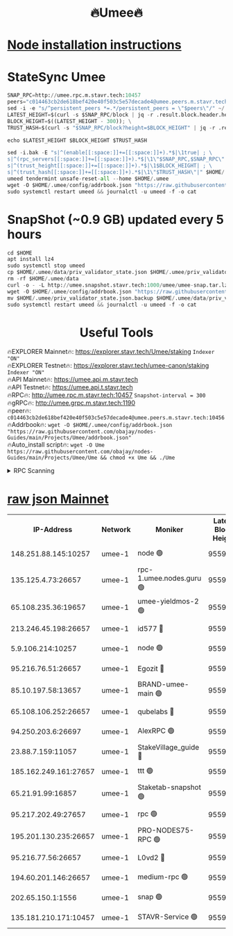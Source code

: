<h1 align="center"> 🔥Umee🔥</h1>


[Node installation instructions](https://github.com/obajay/nodes-Guides/tree/main/Projects/Umee)
=
# StateSync Umee
```python
SNAP_RPC=http://umee.rpc.m.stavr.tech:10457
peers="c014463cb2de618bef420e40f503c5e57decade4@umee.peers.m.stavr.tech:10456"
sed -i -e "s/^persistent_peers *=.*/persistent_peers = \"$peers\"/" ~/.umee/config/config.toml
LATEST_HEIGHT=$(curl -s $SNAP_RPC/block | jq -r .result.block.header.height); \
BLOCK_HEIGHT=$((LATEST_HEIGHT - 300)); \
TRUST_HASH=$(curl -s "$SNAP_RPC/block?height=$BLOCK_HEIGHT" | jq -r .result.block_id.hash)

echo $LATEST_HEIGHT $BLOCK_HEIGHT $TRUST_HASH

sed -i.bak -E "s|^(enable[[:space:]]+=[[:space:]]+).*$|\1true| ; \
s|^(rpc_servers[[:space:]]+=[[:space:]]+).*$|\1\"$SNAP_RPC,$SNAP_RPC\"| ; \
s|^(trust_height[[:space:]]+=[[:space:]]+).*$|\1$BLOCK_HEIGHT| ; \
s|^(trust_hash[[:space:]]+=[[:space:]]+).*$|\1\"$TRUST_HASH\"|" $HOME/.umee/config/config.toml
umeed tendermint unsafe-reset-all --home $HOME/.umee
wget -O $HOME/.umee/config/addrbook.json "https://raw.githubusercontent.com/obajay/nodes-Guides/main/Projects/Umee/addrbook.json"
sudo systemctl restart umeed && journalctl -u umeed -f -o cat
```
# SnapShot (~0.9 GB) updated every 5 hours
```python
cd $HOME
apt install lz4
sudo systemctl stop umeed
cp $HOME/.umee/data/priv_validator_state.json $HOME/.umee/priv_validator_state.json.backup
rm -rf $HOME/.umee/data
curl -o - -L http://umee.snapshot.stavr.tech:1000/umee/umee-snap.tar.lz4 | lz4 -c -d - | tar -x -C $HOME/.umee --strip-components 2
wget -O $HOME/.umee/config/addrbook.json "https://raw.githubusercontent.com/obajay/nodes-Guides/main/Projects/Umee/addrbook.json"
mv $HOME/.umee/priv_validator_state.json.backup $HOME/.umee/data/priv_validator_state.json
sudo systemctl restart umeed && journalctl -u umeed -f -o cat
```
 <h1 align="center"> Useful Tools</h1>

🔥EXPLORER Mainnet🔥:      https://explorer.stavr.tech/Umee/staking             `Indexer "ON"` \
🔥EXPLORER Testnet🔥:        https://explorer.stavr.tech/umee-canon/staking      `Indexer "ON"` \
🔥API Mainnet🔥:                   https://umee.api.m.stavr.tech \
🔥API Testnet🔥:                     https://umee.api.t.stavr.tech \
🔥RPC🔥:                                   http://umee.rpc.m.stavr.tech:10457                     `Snapshot-interval = 300` \
🔥gRPC🔥:                              http://umee.grpc.m.stavr.tech:1190 \
🔥peer🔥:                     `c014463cb2de618bef420e40f503c5e57decade4@umee.peers.m.stavr.tech:10456` \
🔥Addrbook🔥:    ```wget -O $HOME/.umee/config/addrbook.json "https://raw.githubusercontent.com/obajay/nodes-Guides/main/Projects/Umee/addrbook.json"``` \
🔥Auto_install script🔥: ```wget -O Ume https://raw.githubusercontent.com/obajay/nodes-Guides/main/Projects/Umee/Ume && chmod +x Ume && ./Ume```

<details>
<summary>RPC Scanning</summary>

<h2 align="center"> We scan nodes in real time every 4 hours. And we provide the final result of RPC endpoints.
We cannot influence the operation of these nodes in any way. </h2>


```python
If Voting Power is higher than 0 --> then the Node is a validator of the network and may be subject to attack and be a potential threat to the chain.
```
```python
We marked such validators with a red symbol
```

</details>

[raw json Mainnet](https://rpc-check.umeem.stavr.tech/umeem/rpc-umeem-result.json)
=



<table><tr><th>IP-Address</th><th>Network</th><th>Moniker</th><th>Latest Block Height</th><th>Earliest Block Height</th><th>Catching Up</th><th>Tx Index</th><th>Voting Power</th><th>Scan Time</th></tr><tr><td>148.251.88.145:10257</td><td>umee-1</td><td>node 🟢</td><td>9559182</td><td>5050395</td><td>False</td><td>on</td><td>0</td><td>2023-12-06T11:42:39.794353752UTC</td></tr><tr><td>135.125.4.73:26657</td><td>umee-1</td><td>rpc-1.umee.nodes.guru 🟢</td><td>9559199</td><td>5167386</td><td>False</td><td>on</td><td>0</td><td>2023-12-06T11:44:20.302809884UTC</td></tr><tr><td>65.108.235.36:19657</td><td>umee-1</td><td>umee-yieldmos-2 🟢</td><td>9559175</td><td>6986686</td><td>False</td><td>on</td><td>0</td><td>2023-12-06T11:41:56.439907212UTC</td></tr><tr><td>213.246.45.198:26657</td><td>umee-1</td><td>id577 🔴</td><td>9559183</td><td>7100001</td><td>False</td><td>on</td><td>35122772</td><td>2023-12-06T11:42:44.337140820UTC</td></tr><tr><td>5.9.106.214:10257</td><td>umee-1</td><td>node 🟢</td><td>9559195</td><td>7942001</td><td>False</td><td>on</td><td>0</td><td>2023-12-06T11:43:50.468404354UTC</td></tr><tr><td>95.216.76.51:26657</td><td>umee-1</td><td>Egozit 🔴</td><td>9559200</td><td>8262001</td><td>False</td><td>off</td><td>38068784</td><td>2023-12-06T11:44:19.601388029UTC</td></tr><tr><td>85.10.197.58:13657</td><td>umee-1</td><td>BRAND-umee-main 🟢</td><td>9559186</td><td>8427832</td><td>False</td><td>on</td><td>0</td><td>2023-12-06T11:43:04.051862488UTC</td></tr><tr><td>65.108.106.252:26657</td><td>umee-1</td><td>qubelabs 🔴</td><td>9559187</td><td>8825432</td><td>False</td><td>on</td><td>37174864</td><td>2023-12-06T11:43:04.485100815UTC</td></tr><tr><td>94.250.203.6:26697</td><td>umee-1</td><td>AlexRPC 🟢</td><td>9559185</td><td>8910001</td><td>False</td><td>on</td><td>0</td><td>2023-12-06T11:42:55.396722450UTC</td></tr><tr><td>23.88.7.159:11057</td><td>umee-1</td><td>StakeVillage_guide 🔴</td><td>9559193</td><td>9137726</td><td>False</td><td>on</td><td>1316452</td><td>2023-12-06T11:43:42.785913193UTC</td></tr><tr><td>185.162.249.161:27657</td><td>umee-1</td><td>ttt 🟢</td><td>9559192</td><td>9321953</td><td>False</td><td>on</td><td>0</td><td>2023-12-06T11:43:34.348367842UTC</td></tr><tr><td>65.21.91.99:16857</td><td>umee-1</td><td>Staketab-snapshot 🟢</td><td>9559189</td><td>9358001</td><td>False</td><td>off</td><td>0</td><td>2023-12-06T11:43:19.157495085UTC</td></tr><tr><td>95.217.202.49:27657</td><td>umee-1</td><td>rpc 🟢</td><td>9559192</td><td>9440090</td><td>False</td><td>on</td><td>0</td><td>2023-12-06T11:43:33.956508624UTC</td></tr><tr><td>195.201.130.235:26657</td><td>umee-1</td><td>PRO-NODES75-RPC 🟢</td><td>9559086</td><td>9459085</td><td>False</td><td>on</td><td>0</td><td>2023-12-06T11:43:47.208868923UTC</td></tr><tr><td>95.216.77.56:26657</td><td>umee-1</td><td>L0vd2 🔴</td><td>9559203</td><td>9459202</td><td>False</td><td>off</td><td>37850738</td><td>2023-12-06T11:44:37.577666481UTC</td></tr><tr><td>194.60.201.146:26657</td><td>umee-1</td><td>medium-rpc 🟢</td><td>9559185</td><td>9484365</td><td>False</td><td>on</td><td>0</td><td>2023-12-06T11:42:52.978280441UTC</td></tr><tr><td>202.65.150.1:1556</td><td>umee-1</td><td>snap 🟢</td><td>9559194</td><td>9551985</td><td>False</td><td>off</td><td>0</td><td>2023-12-06T11:43:48.155830312UTC</td></tr><tr><td>135.181.210.171:10457</td><td>umee-1</td><td>STAVR-Service 🟢</td><td>9559201</td><td>9557701</td><td>False</td><td>on</td><td>0</td><td>2023-12-06T11:44:26.983609001UTC</td></tr></table>
